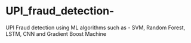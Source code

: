 # UPI_fraud_detection-
UPI Fraud detection using ML algorithms such as - SVM, Random Forest, LSTM, CNN and Gradient Boost Machine 
